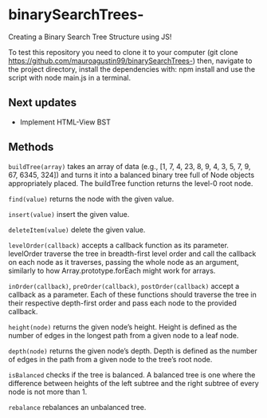 # binarySearchTrees-

Creating a Binary Search Tree Structure using JS!

To test this repository you need to clone it to your computer (git clone https://github.com/mauroagustin99/binarySearchTrees-) then, navigate to the project directory, install the dependencies with: npm install and use the script with node main.js in a terminal.

## Next updates

- Implement HTML-View BST

## Methods

`buildTree(array)` takes an array of data (e.g., [1, 7, 4, 23, 8, 9, 4, 3, 5, 7, 9, 67, 6345, 324]) and turns it into a balanced binary tree full of Node objects appropriately placed. The buildTree function returns the level-0 root node.

`find(value)` returns the node with the given value.

`insert(value)` insert the given value.

`deleteItem(value)` delete the given value.

`levelOrder(callback)` accepts a callback function as its parameter. levelOrder traverse the tree in breadth-first level order and call the callback on each node as it traverses, passing the whole node as an argument, similarly to how Array.prototype.forEach might work for arrays.

`inOrder(callback)`, `preOrder(callback)`, `postOrder(callback)` accept a callback as a parameter. Each of these functions should traverse the tree in their respective depth-first order and pass each node to the provided callback.

`height(node)` returns the given node’s height. Height is defined as the number of edges in the longest path from a given node to a leaf node.

`depth(node)` returns the given node’s depth. Depth is defined as the number of edges in the path from a given node to the tree’s root node.

`isBalanced` checks if the tree is balanced. A balanced tree is one where the difference between heights of the left subtree and the right subtree of every node is not more than 1.

`rebalance` rebalances an unbalanced tree.
